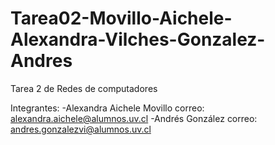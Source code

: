 # Tarea02-Movillo-Aichele-Alexandra-Vilches-Gonzalez-Andres

Tarea 2 de Redes de computadores

Integrantes:
-Alexandra Aichele Movillo
correo: alexandra.aichele@alumnos.uv.cl
-Andrés González
correo: andres.gonzalezvi@alumnos.uv.cl
